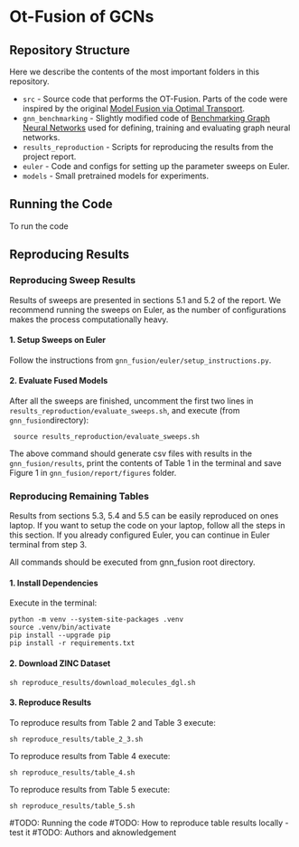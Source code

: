 # Ot-Fusion of GCNs

## Repository Structure

Here we describe the contents of the most important folders in this repository.

* `src` - Source code that performs the OT-Fusion. Parts of the code were inspired by the
  original [Model Fusion via Optimal Transport](https://github.com/sidak/otfusion).
* `gnn_benchmarking` - Slightly modified code
  of [Benchmarking Graph Neural Networks](https://github.com/graphdeeplearning/benchmarking-gnns) used for defining,
  training and evaluating graph neural networks.
* `results_reproduction` - Scripts for reproducing the results from the project report.
* `euler` - Code and configs for setting up the parameter sweeps on Euler.
* `models` - Small pretrained models for experiments.

## Running the Code

To run the code

## Reproducing Results

### Reproducing Sweep Results

Results of sweeps are presented in sections 5.1 and 5.2 of the report. We recommend running the sweeps on Euler, as the
number of configurations makes the process computationally heavy.

#### 1. Setup Sweeps on Euler

Follow the instructions from ```gnn_fusion/euler/setup_instructions.py```.

#### 2. Evaluate Fused Models

After all the sweeps are finished, uncomment the first two lines in ```results_reproduction/evaluate_sweeps.sh```, and
execute (from ```gnn_fusion```directory):

```
 source results_reproduction/evaluate_sweeps.sh 
```

The above command should generate csv files with results in the ```gnn_fusion/results```, print the contents of Table 1
in the terminal and save Figure 1 in ```gnn_fusion/report/figures``` folder.

### Reproducing Remaining Tables

Results from sections 5.3, 5.4 and 5.5 can be easily reproduced on ones laptop. If you want to setup the code on your
laptop, follow all the steps in this section. If you already configured Euler, you can continue in Euler terminal from
step 3.

All commands should be executed from gnn_fusion root directory.

#### 1. Install Dependencies

Execute in the terminal:

```shell
python -m venv --system-site-packages .venv
source .venv/bin/activate
pip install --upgrade pip
pip install -r requirements.txt
```

#### 2. Download ZINC Dataset

```shell
sh reproduce_results/download_molecules_dgl.sh
```

#### 3. Reproduce Results

To reproduce results from Table 2 and Table 3 execute:

```shell
sh reproduce_results/table_2_3.sh
```

To reproduce results from Table 4 execute:

```shell
sh reproduce_results/table_4.sh
```

To reproduce results from Table 5 execute:

```shell
sh reproduce_results/table_5.sh
```

#TODO: Running the code
#TODO: How to reproduce table results locally - test it
#TODO: Authors and aknowledgement


